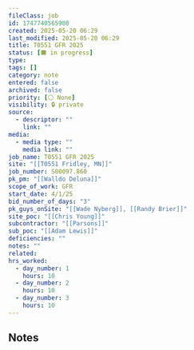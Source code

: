 ```yaml
---
fileClass: job
id: 1747740565908
created: 2025-05-20 06:29
last_modified: 2025-05-20 06:29
title: T0551 GFR 2025
status: [🟧 in progress]
type: 
tags: []
category: note
entered: false
archived: false
priority: [⚪ None]
visibility: 🔒 private
source:
  - descriptor: ""
    link: ""
media:
  - media type: ""
    media link: ""
job_name: T0551 GFR 2025
site: "[[T0551 Fridley, MN]]"
job_number: S00097.860
pk_pm: "[[Walldo Deluna]]"
scope_of_work: GFR
start_date: 4/1/25
bid_number_of_days: "3"
pk_guys_onSite: "[[Wade Nyberg]], [[Randy Brier]]"
site_poc: "[[Chris Young]]"
subcontractor: "[[Parsons]]"
sub_poc: "[[Adam Lewis]]"
deficiencies: ""
notes: ""
related: 
hrs_worked:
  - day_number: 1
    hours: 10
  - day_number: 2
    hours: 10
  - day_number: 3
    hours: 10
---
```


## Notes